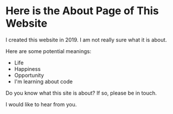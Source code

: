 # Here is the About Page of This Website

I created this website in 2019. 
I am not really sure what it is about.

Here are some potential meanings:
- Life
- Happiness
- Opportunity
- I'm learning about code

Do you know what this site is about?
If so, please be in touch.

I would like to hear from you.
